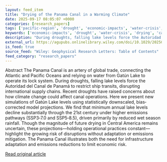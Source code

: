 ```yaml
---
layout: feed_item
title: "Drying of the Panama Canal in a Warming Climate"
date: 2025-09-17 08:05:07 +0000
categories: [research_papers]
tags: ['pacific-region', 'drought', 'economic-impacts', 'water-crisis', 'hurricanes', 'oceania', 'climate-costs', 'atlantic-region']
keywords: ['economic-impacts', 'drought', 'water-crisis', 'drying', 'canal', 'hurricanes', 'panama', 'pacific-region']
description: "During droughts, falling lake levels force the Autoridad del Canal de Panamá to restrict ship transits, disrupting international supply chains"
external_url: https://agupubs.onlinelibrary.wiley.com/doi/10.1029/2025GL117038?af=R
is_feed: true
source_feed: "Wiley: Geophysical Research Letters: Table of Contents"
feed_category: "research_papers"
---
```


Abstract The Panama Canal is an artery of global trade, connecting the Atlantic and Pacific Oceans and relying on water from Gatún Lake to operate its lock system. During droughts, falling lake levels force the Autoridad del Canal de Panamá to restrict ship transits, disrupting international supply chains. Recent droughts have raised concerns about how climate change could affect canal operations. Here we present new simulations of Gatún Lake levels using statistically downscaled, bias‐corrected model projections. We find that minimum annual lake levels decline substantially through the 21st century under higher emissions pathways (SSP3‐7.0 and SSP5‐8.5), driven primarily by reduced wet season rainfall. Though the magnitude of future drying in Central America remains uncertain, these projections—holding operational practices constant—highlight the growing risk of disruptions without adaptation or emissions mitigation. The Panama Canal illustrates both the need for infrastructure adaptation and emissions reductions to limit economic risk.

[Read original article](https://agupubs.onlinelibrary.wiley.com/doi/10.1029/2025GL117038?af=R)
